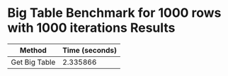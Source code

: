 # Big Table Benchmark for 1000 rows with 1000 iterations Results

| Method        | Time (seconds) |
| ------------- | -------------- |
| Get Big Table | 2.335866       |
